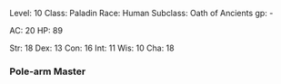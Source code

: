 Level: 10
Class: Paladin
Race: Human 
Subclass: Oath of Ancients
gp: -

AC: 20
HP: 89

Str: 18
Dex: 13
Con: 16
Int: 11
Wis: 10
Cha: 18

### Pole-arm Master